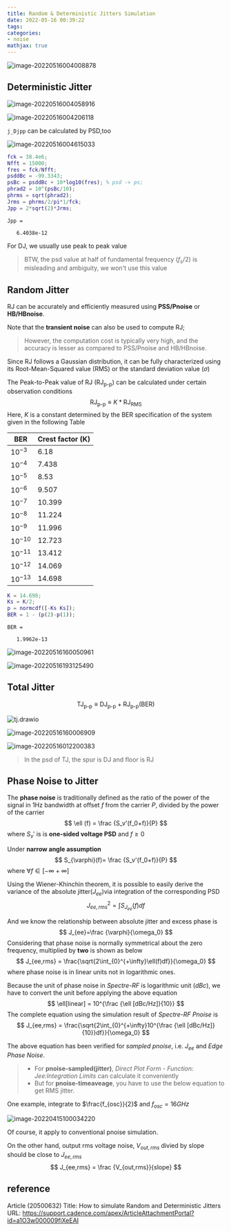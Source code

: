 ```yaml
---
title: Random & Deterministic Jitters Simulation
date: 2022-05-16 00:39:22
tags:
categories:
- noise
mathjax: true
---
```


![image-20220516004008878](dj-rj/image-20220516004008878.png)

## Deterministic Jitter

![image-20220516004058916](dj-rj/image-20220516004058916.png)

![image-20220516004206118](dj-rj/image-20220516004206118.png)

`j_Djpp` can be calculated by PSD,too

![image-20220516004615033](dj-rj/image-20220516004615033.png)

```matlab
fck = 38.4e6;
Nfft = 15000;
fres = fck/Nfft;
psddBc = -99.3343;
psBc = psddBc + 10*log10(fres);	% psd -> ps; 
phrad2 = 10^(psBc/10);
phrms = sqrt(phrad2);
Jrms = phrms/2/pi*1/fck;
Jpp = 2*sqrt(2)*Jrms;
```

```
Jpp =

   6.4038e-12
```

For DJ, we usually use peak to peak value

> BTW, the psd value at half of fundamental frequency ($f_s/2$) is misleading and ambiguity, we won't use this value



## Random Jitter

RJ can be accurately and efficiently measured using **PSS/Pnoise** or **HB/HBnoise**.  

Note that the **transient noise** can also be used to compute RJ; 

> However, the computation cost is typically very high, and the accuracy is lesser as compared to PSS/Pnoise and HB/HBnoise.

Since RJ follows a Gaussian distribution, it can be fully characterized using its Root-Mean-Squared value (RMS) or the standard deviation value ($\sigma$)

The Peak-to-Peak value of RJ ($\text{RJ}_{\text{p-p}}$) can be calculated under certain observation conditions
$$
\text{RJ}_{\text{p-p}}\equiv K \ast \text{RJ}_{\text{RMS}}
$$
Here, $K$ is a constant determined by the BER specification of the system given in the following Table

| BER        | Crest factor (K) |
| ---------- | ---------------- |
| $10^{-3}$  | 6.18             |
| $10^{-4}$  | 7.438            |
| $10^{-5}$  | 8.53             |
| $10^{-6}$  | 9.507            |
| $10^{-7}$  | 10.399           |
| $10^{-8}$  | 11.224           |
| $10^{-9}$  | 11.996           |
| $10^{-10}$ | 12.723           |
| $10^{-11}$ | 13.412           |
| $10^{-12}$ | 14.069           |
| $10^{-13}$ | 14.698           |

```matlab
K = 14.698;
Ks = K/2;
p = normcdf([-Ks Ks]);
BER = 1 - (p(2)-p(1));
```

```
BER =

   1.9962e-13
```



![image-20220516160050961](dj-rj/image-20220516160050961.png)



![image-20220516193125490](dj-rj/image-20220516193125490.png)

## Total Jitter

$$
\text{TJ}_{\text{p-p}}\equiv \text{DJ}_{\text{p-p}} + \text{RJ}_{\text{p-p}}(\text{BER})
$$

![tj.drawio](dj-rj/tj.drawio.svg)

![image-20220516160006909](dj-rj/image-20220516160006909.png)

![image-20220516012200383](dj-rj/image-20220516012200383.png)

> In the psd of TJ, the spur is DJ and floor is RJ



## Phase Noise to Jitter

The **phase noise** is traditionally defined as the ratio of the power of the signal in 1Hz bandwidth at offset $f$ from the carrier $P$,
divided by the power of the carrier
$$
\ell (f) = \frac {S_v'(f_0+f)}{P}
$$
where $S_v'$ is is **one-sided voltage PSD** and $f \geqslant 0$

Under **narrow angle assumption**
$$
S_{\varphi}(f)= \frac {S_v'(f_0+f)}{P}
$$
where $\forall f\in \left[-\infty +\infty\right]$

Using the Wiener-Khinchin theorem, it is possible to easily derive the variance of the absolute jitter($J_{ee}$)via integration of the corresponding PSD
$$
J_{ee,rms}^2 = \int S_{J_{ee}}(f)df
$$

And we know the relationship between absolute jitter and excess phase is
$$
J_{ee}=\frac {\varphi}{\omega_0}
$$
Considering that phase noise is normally symmetrical about the zero frequency, multiplied by **two** is shown as below
$$
J_{ee,rms} = \frac{\sqrt{2\int_{0}^{+\infty}\ell(f)df}}{\omega_0}
$$
where phase noise is in linear units not in logarithmic ones.

Because the unit of phase noise in *Spectre-RF* is logarithmic unit (*dBc*), we have to convert the unit before applying the above equation
$$
\ell[linear] = 10^{\frac {\ell [dBc/Hz]}{10}}
$$
The complete equation using the simulation result of *Spectre-RF Pnoise* is
$$
J_{ee,rms} = \frac{\sqrt{2\int_{0}^{+\infty}10^{\frac {\ell [dBc/Hz]}{10}}df}}{\omega_0}
$$

The above equation has been verified for *sampled pnoise*, i.e.  *J<sub>ee</sub>* and *Edge Phase Noise*.

> - For **pnoise-sampled(jitter)**, *Direct Plot Form - Function: Jee:Integration Limits* can calculate it conveniently
> - But for **pnoise-timeaveage**, you have to use the below equation to get RMS jitter.

One example, integrate to $\frac{f_{osc}}{2}$ and $f_{osc} = 16GHz$

![image-20220415100034220](dj-rj/image-20220415100034220.png)



Of course, it apply to conventional pnoise simulation.

On the other hand, output rms voltage noise, $V_{out,rms}$ divied by slope should be close to $J_{ee,rms}$
$$
J_{ee,rms} = \frac {V_{out,rms}}{slope}
$$





## reference

Article (20500632) Title: How to simulate Random and Deterministic Jitters URL: https://support.cadence.com/apex/ArticleAttachmentPortal?id=a1O3w000009fiXeEAI
